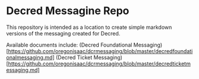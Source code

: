 # Decred Messagine Repo

This repository is intended as a location to create simple markdown versions of the messaging created for Decred.

Available documents include:
(Decred Foundational Messaging)[https://github.com/oregonisaac/dcrmessaging/blob/master/decredfoundationalmessaging.md]
(Decred Ticket Messaging)[https://github.com/oregonisaac/dcrmessaging/blob/master/decredticketmessaging.md]
